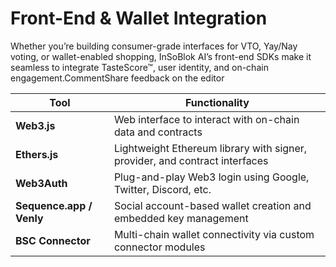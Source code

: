 # Front-End & Wallet Integration

Whether you’re building consumer-grade interfaces for VTO, Yay/Nay voting, or wallet-enabled shopping, InSoBlok AI’s front-end SDKs make it seamless to integrate TasteScore™, user identity, and on-chain engagement.CommentShare feedback on the editor

| **Tool**                 | **Functionality**                                                           |
| ------------------------ | --------------------------------------------------------------------------- |
| **Web3.js**              | Web interface to interact with on-chain data and contracts                  |
| **Ethers.js**            | Lightweight Ethereum library with signer, provider, and contract interfaces |
| **Web3Auth**             | Plug-and-play Web3 login using Google, Twitter, Discord, etc.               |
| **Sequence.app / Venly** | Social account-based wallet creation and embedded key management            |
| **BSC Connector**        | Multi-chain wallet connectivity via custom connector modules                |
